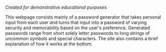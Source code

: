 *Created for demonstrative educational purposes*

This webpage consists mainly of a password generator that takes personal input from each user and turns that input into a password of varying security and memorability based on the user's preference. Generated passwords range from short solely letter passwords to long strings of uncommon symbols and special characters. The site also contains a brief explanation of how it works at the bottom.  
